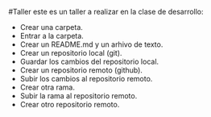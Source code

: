 #Taller
este es un taller a realizar en la clase de desarrollo:

- Crear una carpeta.
- Entrar a la carpeta.
- Crear un README.md y un arhivo de texto.
- Crear un repositorio local (git).
- Guardar los cambios del repositorio local.
- Crear un repositorio remoto (github).
- Subir los cambios al repositorio remoto.
- Crear otra rama.
- Subir la rama al repositorio remoto.
- Crear otro repositorio remoto.
